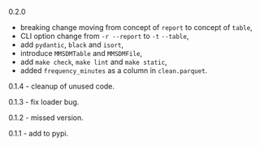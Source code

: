 0.2.0
- breaking change moving from concept of `report` to concept of `table`,
- CLI option change from `-r --report` to `-t` `--table`,
- add `pydantic`, `black` and `isort`,
- introduce `MMSDMTable` and `MMSDMFile`,
- add `make check`, `make lint` and `make static`,
- added `frequency_minutes` as a column in `clean.parquet`.

0.1.4 - cleanup of unused code.

0.1.3 - fix loader bug.

0.1.2 - missed version.

0.1.1 - add to pypi.
